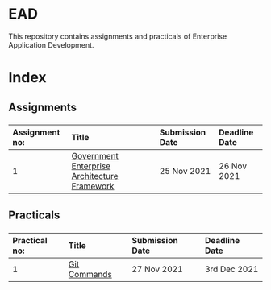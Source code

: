 # EAD
This repository contains assignments and practicals of Enterprise Application Development.
###
# Index
## Assignments
###
| Assignment no:      | Title                   | Submission Date                   | Deadline Date                   |
| :---            |  :---                               | :---                   | :---                   |
| 1                   | [Government Enterprise Architecture Framework](https://github.com/kcrabin/EAD/tree/main/Assignment/Assignment1)       | 25 Nov 2021                   | 26 Nov 2021                   |



###
###
## Practicals
###
| Practical no:            | Title            | Submission Date            | Deadline Date            |
| :---            | :---            | :---            | :---            |
| 1                | [Git Commands](https://github.com/kcrabin/EAD/tree/main/Practical/Lab1)            | 27 Nov 2021           | 3rd Dec 2021          |

